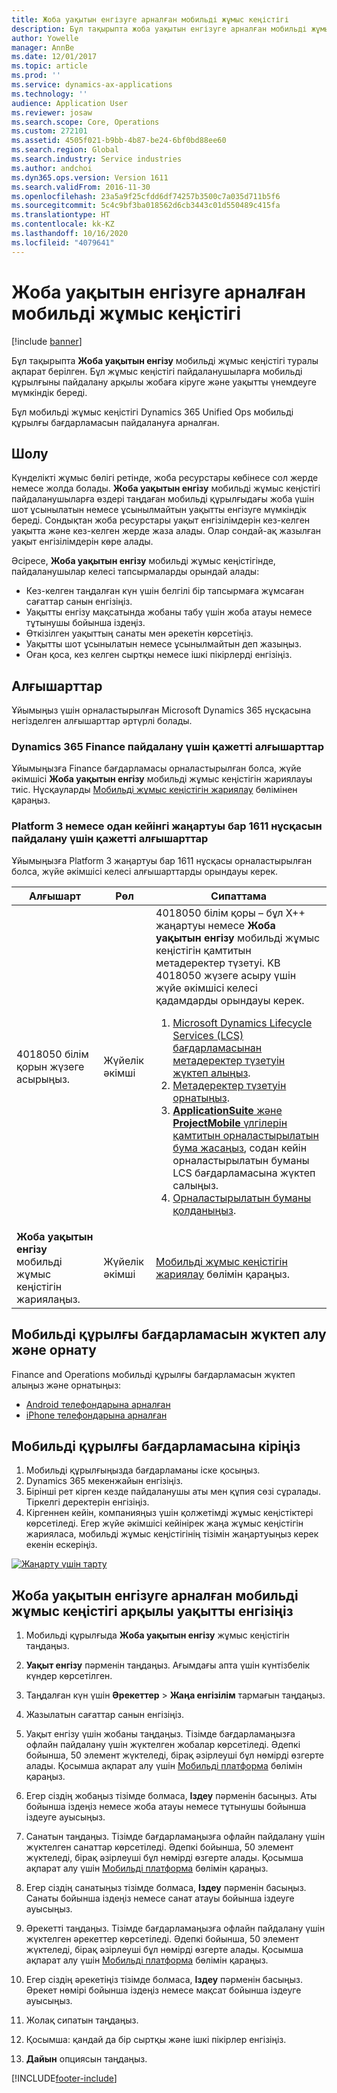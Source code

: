 ```yaml
---
title: Жоба уақытын енгізуге арналған мобильді жұмыс кеңістігі
description: Бұл тақырыпта жоба уақытын енгізуге арналған мобильді жұмыс кеңістігі туралы ақпарат берілген. Бұл жұмыс кеңістігі пайдаланушыларға мобильді құрылғыны пайдалану арқылы жобаға кіруге және уақытты үнемдеуге мүмкіндік береді.
author: Yowelle
manager: AnnBe
ms.date: 12/01/2017
ms.topic: article
ms.prod: ''
ms.service: dynamics-ax-applications
ms.technology: ''
audience: Application User
ms.reviewer: josaw
ms.search.scope: Core, Operations
ms.custom: 272101
ms.assetid: 4505f021-b9bb-4b87-be24-6bf0bd88ee60
ms.search.region: Global
ms.search.industry: Service industries
ms.author: andchoi
ms.dyn365.ops.version: Version 1611
ms.search.validFrom: 2016-11-30
ms.openlocfilehash: 23a5a9f25cfdd6df74257b3500c7a035d711b5f6
ms.sourcegitcommit: 5c4c9bf3ba018562d6cb3443c01d550489c415fa
ms.translationtype: HT
ms.contentlocale: kk-KZ
ms.lasthandoff: 10/16/2020
ms.locfileid: "4079641"
---
```

# <a name="project-time-entry-mobile-workspace"></a>Жоба уақытын енгізуге арналған мобильді жұмыс кеңістігі

[!include [banner](../includes/banner.md)]

Бұл тақырыпта **Жоба уақытын енгізу** мобильді жұмыс кеңістігі туралы ақпарат берілген. Бұл жұмыс кеңістігі пайдаланушыларға мобильді құрылғыны пайдалану арқылы жобаға кіруге және уақытты үнемдеуге мүмкіндік береді.

Бұл мобильді жұмыс кеңістігі Dynamics 365 Unified Ops мобильді құрылғы бағдарламасын пайдалануға арналған. 

## <a name="overview"></a>Шолу
Күнделікті жұмыс бөлігі ретінде, жоба ресурстары көбінесе сол жерде немесе жолда болады. **Жоба уақытын енгізу** мобильді жұмыс кеңістігі пайдаланушыларға өздері таңдаған мобильді құрылғыдағы жоба үшін шот ұсынылатын немесе ұсынылмайтын уақытты енгізуге мүмкіндік береді. Сондықтан жоба ресурстары уақыт енгізілімдерін кез-келген уақытта және кез-келген жерде жаза алады. Олар сондай-ақ жазылған уақыт енгізілімдерін көре алады. 

Әсіресе, **Жоба уақытын енгізу** мобильді жұмыс кеңістігінде, пайдаланушылар келесі тапсырмаларды орындай алады:

-   Кез-келген таңдалған күн үшін белгілі бір тапсырмаға жұмсаған сағаттар санын енгізіңіз.
-   Уақытты енгізу мақсатында жобаны табу үшін жоба атауы немесе тұтынушы бойынша іздеңіз.
-   Өткізілген уақыттың санаты мен әрекетін көрсетіңіз.
-   Уақытты шот ұсынылатын немесе ұсынылмайтын деп жазыңыз.
-   Оған қоса, кез келген сыртқы немесе ішкі пікірлерді енгізіңіз.

## <a name="prerequisites"></a>Алғышарттар
Ұйымыңыз үшін орналастырылған Microsoft Dynamics 365 нұсқасына негізделген алғышарттар әртүрлі болады.

### <a name="prerequisites-if-you-use-dynamics-365-finance"></a>Dynamics 365 Finance пайдалану үшін қажетті алғышарттар
Ұйымыңызға Finance бағдарламасы орналастырылған болса, жүйе әкімшісі **Жоба уақытын енгізу** мобильді жұмыс кеңістігін жариялауы тиіс. Нұсқауларды [Мобильді жұмыс кеңістігін жариялау](https://docs.microsoft.com/dynamics365/fin-ops-core/dev-itpro/mobile-apps/publish-mobile-workspace) бөлімінен қараңыз.

### <a name="prerequisites-if-you-use-version-1611-with-platform-update-3-or-later"></a>Platform 3 немесе одан кейінгі жаңартуы бар 1611 нұсқасын пайдалану үшін қажетті алғышарттар
Ұйымыңызға Platform 3 жаңартуы бар 1611 нұсқасы орналастырылған болса, жүйе әкімшісі келесі алғышарттарды орындауы керек. 

<table>
<thead>
<tr class="header">
<th>Алғышарт</th>
<th>Рөл</th>
<th>Сипаттама</th>
</tr>
</thead>
<tbody>
<tr class="odd">

<td>4018050 білім қорын жүзеге асырыңыз.</td>
<td>Жүйелік әкімші</td>
<td>4018050 білім қоры – бұл X++ жаңартуы немесе <strong>Жоба уақытын енгізу</strong> мобильді жұмыс кеңістігін қамтитын метадеректер түзетуі. KB 4018050 жүзеге асыру үшін жүйе әкімшісі келесі қадамдарды орындауы керек.
<ol>
<li><a href="https://docs.microsoft.com/dynamics365/fin-ops-core/dev-itpro/migration-upgrade/download-hotfix-lcs">Microsoft Dynamics Lifecycle Services (LCS) бағдарламасынан метадеректер түзетуін жүктеп алыңыз</a>.</li>
<li><a href="https://docs.microsoft.com/dynamics365/fin-ops-core/dev-itpro/migration-upgrade/install-metadata-hotfix-package">Метадеректер түзетуін орнатыңыз</a>.</li>
<li><a href="https://docs.microsoft.com/dynamics365/fin-ops-core/dev-itpro/deployment/create-apply-deployable-package"><strong>ApplicationSuite</strong> және <strong>ProjectMobile</strong> үлгілерін қамтитын орналастырылатын бума жасаңыз</a>, содан кейін орналастырылатын буманы LCS бағдарламасына жүктеп салыңыз.</li>
<li><a href="https://docs.microsoft.com/dynamics365/fin-ops-core/dev-itpro/deployment/apply-deployable-package-system">Орналастырылатын буманы қолданыңыз</a>.</li>

</ol></td>
</tr>
<tr class="even">
<td><strong>Жоба уақытын енгізу</strong> мобильді жұмыс кеңістігін жариялаңыз.</td>
<td>Жүйелік әкімші</td>
<td><a href="https://docs.microsoft.com/dynamics365/fin-ops-core/dev-itpro/mobile-apps/publish-mobile-workspace">Мобильді жұмыс кеңістігін жариялау</a> бөлімін қараңыз.</td>
</tr>
</tbody>
</table>

## <a name="download-and-install-the-mobile-app"></a>Мобильді құрылғы бағдарламасын жүктеп алу және орнату

Finance and Operations мобильді құрылғы бағдарламасын жүктеп алыңыз және орнатыңыз:

-   [Android телефондарына арналған](https://go.microsoft.com/fwlink/?linkid=850662)
-   [iPhone телефондарына арналған](https://go.microsoft.com/fwlink/?linkid=850663)

## <a name="sign-in-to-the-mobile-app"></a>Мобильді құрылғы бағдарламасына кіріңіз
1.  Мобильді құрылғыңызда бағдарламаны іске қосыңыз.
2.  Dynamics 365 мекенжайын енгізіңіз.
3.  Бірінші рет кірген кезде пайдаланушы аты мен құпия сөзі сұралады. Тіркелгі деректерін енгізіңіз.
4.  Кіргеннен кейін, компанияңыз үшін қолжетімді жұмыс кеңістіктері көрсетіледі. Егер жүйе әкімшісі кейінірек жаңа жұмыс кеңістігін жарияласа, мобильді жұмыс кеңістігінің тізімін жаңартуыңыз керек екенін ескеріңіз.

[![Жаңарту үшін тарту](./media/pull-to-refresh-list-of-workspaces-183x300.png)](./media/pull-to-refresh-list-of-workspaces.png)

## <a name="enter-time-by-using-the-project-time-entry-mobile-workspace"></a>Жоба уақытын енгізуге арналған мобильді жұмыс кеңістігі арқылы уақытты енгізіңіз
1.  Мобильді құрылғыда **Жоба уақытын енгізу** жұмыс кеңістігін таңдаңыз.
2.  **Уақыт енгізу** пәрменін таңдаңыз. Ағымдағы апта үшін күнтізбелік күндер көрсетілген.
3.  Таңдалған күн үшін **Әрекеттер** &gt; **Жаңа енгізілім** тармағын таңдаңыз.
4.  Жазылатын сағаттар санын енгізіңіз.
5.  Уақыт енгізу үшін жобаны таңдаңыз. Тізімде бағдарламаңызға офлайн пайдалану үшін жүктелген жобалар көрсетіледі. Әдепкі бойынша, 50 элемент жүктеледі, бірақ әзірлеуші бұл нөмірді өзгерте алады. Қосымша ақпарат алу үшін [Мобильді платформа](https://docs.microsoft.com/dynamics365/fin-ops-core/dev-itpro/mobile-apps/mobile-app-home-page) бөлімін қараңыз.
6.  Егер сіздің жобаңыз тізімде болмаса, **Іздеу** пәрменін басыңыз. Аты бойынша іздеңіз немесе жоба атауы немесе тұтынушы бойынша іздеуге ауысыңыз.
7.  Санатын таңдаңыз. Тізімде бағдарламаңызға офлайн пайдалану үшін жүктелген санаттар көрсетіледі. Әдепкі бойынша, 50 элемент жүктеледі, бірақ әзірлеуші бұл нөмірді өзгерте алады. Қосымша ақпарат алу үшін [Мобильді платформа](https://docs.microsoft.com/dynamics365/fin-ops-core/dev-itpro/mobile-apps/mobile-app-home-page) бөлімін қараңыз.
8.  Егер сіздің санатыңыз тізімде болмаса, **Іздеу** пәрменін басыңыз. Санаты бойынша іздеңіз немесе санат атауы бойынша іздеуге ауысыңыз.
9.  Әрекетті таңдаңыз. Тізімде бағдарламаңызға офлайн пайдалану үшін жүктелген әрекеттер көрсетіледі. Әдепкі бойынша, 50 элемент жүктеледі, бірақ әзірлеуші бұл нөмірді өзгерте алады. Қосымша ақпарат алу үшін [Мобильді платформа](https://docs.microsoft.com/dynamics365/fin-ops-core/dev-itpro/mobile-apps/mobile-app-home-page) бөлімін қараңыз.
10. Егер сіздің әрекетіңіз тізімде болмаса, **Іздеу** пәрменін басыңыз. Әрекет нөмірі бойынша іздеңіз немесе мақсат бойынша іздеуге ауысыңыз.

11. Жолақ сипатын таңдаңыз.
12. Қосымша: қандай да бір сыртқы және ішкі пікірлер енгізіңіз.
13. **Дайын** опциясын таңдаңыз.


[!INCLUDE[footer-include](../includes/footer-banner.md)]